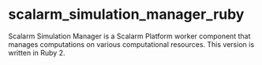 scalarm_simulation_manager_ruby
===============================

Scalarm Simulation Manager is a Scalarm Platform worker component that manages computations on various computational resources. This version is written in Ruby 2.
